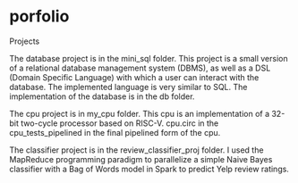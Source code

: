 # porfolio
Projects

The database project is in the mini_sql folder. This project is a small version of a relational database management system (DBMS), as well as a DSL (Domain Specific Language) with which a user can interact with the database. The implemented language is very similar to SQL. The implementation of the database is in the db folder.

The cpu project is in my_cpu folder. This cpu is an implementation of a 32-bit two-cycle processor based on RISC-V. cpu.circ in the cpu_tests_pipelined in the final pipelined form of the cpu. 

The classifier project is in the review_classifier_proj folder. I used the MapReduce programming paradigm to parallelize a simple Naive Bayes classifier with a Bag of Words model in Spark to predict Yelp review ratings.
